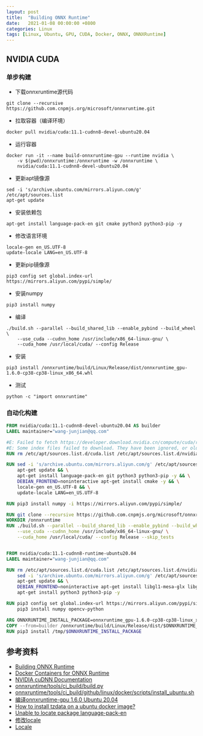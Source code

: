 ```yaml
---
layout: post
title:  "Building ONNX Runtime"
date:   2021-01-08 00:00:00 +0800
categories: Linux
tags: [Linux, Ubuntu, GPU, CUDA, Docker, ONNX, ONNXRuntime]
---
```


## NVIDIA CUDA
### 单步构建
* 下载onnxruntime源代码
```shell
git clone --recursive https://github.com.cnpmjs.org/microsoft/onnxruntime.git
```

* 拉取容器（编译环境）
```shell
docker pull nvidia/cuda:11.1-cudnn8-devel-ubuntu20.04
```

* 运行容器
```shell
docker run -it --name build-onnxruntime-gpu --runtime nvidia \
    -v $(pwd)/onnxruntime:/onnxruntime -w /onnxruntime \
    nvidia/cuda:11.1-cudnn8-devel-ubuntu20.04
```

* 更新apt镜像源
```shell
sed -i 's/archive.ubuntu.com/mirrors.aliyun.com/g' /etc/apt/sources.list
apt-get update
```

* 安装依赖包
```shell
apt-get install language-pack-en git cmake python3 python3-pip -y
```

* 修改语言环境
```shell
locale-gen en_US.UTF-8
update-locale LANG=en_US.UTF-8
```

* 更新pip镜像源
```shell
pip3 config set global.index-url https://mirrors.aliyun.com/pypi/simple/
```

* 安装numpy
```shell
pip3 install numpy
```

* 编译
```shell
./build.sh --parallel --build_shared_lib --enable_pybind --build_wheel \
    --use_cuda --cudnn_home /usr/include/x86_64-linux-gnu/ \
    --cuda_home /usr/local/cuda/ --config Release
```

* 安装
```shell
pip3 install /onnxruntime/build/Linux/Release/dist/onnxruntime_gpu-1.6.0-cp38-cp38-linux_x86_64.whl
```

* 测试
```shell
python -c "import onnxruntime"
```

### 自动化构建
```dockerfile
FROM nvidia/cuda:11.1-cudnn8-devel-ubuntu20.04 AS builder
LABEL maintainer="wang-junjian@qq.com"

#E: Failed to fetch https://developer.download.nvidia.cn/compute/cuda/repos/ubuntu2004/x86_64/by-hash/SHA256/f10fc2a7a0d072ddcf141af2ef28f1e97ab4b3a5c3b9bbe34ed845d174fb4979  404  Not Found [IP: 61.155.167.2 443]
#E: Some index files failed to download. They have been ignored, or old ones used instead.
RUN rm /etc/apt/sources.list.d/cuda.list /etc/apt/sources.list.d/nvidia-ml.list

RUN sed -i 's/archive.ubuntu.com/mirrors.aliyun.com/g' /etc/apt/sources.list && \
    apt-get update && \
    apt-get install language-pack-en git python3 python3-pip -y && \
    DEBIAN_FRONTEND=noninteractive apt-get install cmake -y && \
    locale-gen en_US.UTF-8 && \
    update-locale LANG=en_US.UTF-8

RUN pip3 install numpy -i https://mirrors.aliyun.com/pypi/simple/

RUN git clone --recursive https://github.com.cnpmjs.org/microsoft/onnxruntime.git
WORKDIR /onnxruntime
RUN ./build.sh --parallel --build_shared_lib --enable_pybind --build_wheel \
    --use_cuda --cudnn_home /usr/include/x86_64-linux-gnu/ \
    --cuda_home /usr/local/cuda/ --config Release --skip_tests


FROM nvidia/cuda:11.1-cudnn8-runtime-ubuntu20.04
LABEL maintainer="wang-junjian@qq.com"

RUN rm /etc/apt/sources.list.d/cuda.list /etc/apt/sources.list.d/nvidia-ml.list && \
    sed -i 's/archive.ubuntu.com/mirrors.aliyun.com/g' /etc/apt/sources.list && \
    apt-get update && \
    DEBIAN_FRONTEND=noninteractive apt-get install libgl1-mesa-glx libglib2.0-dev -y && \
    apt-get install python3 python3-pip -y

RUN pip3 config set global.index-url https://mirrors.aliyun.com/pypi/simple/ && \
    pip3 install numpy opencv-python

ARG ONNXRUNTIME_INSTALL_PACKAGE=onnxruntime_gpu-1.6.0-cp38-cp38-linux_x86_64.whl
COPY --from=builder /onnxruntime/build/Linux/Release/dist/$ONNXRUNTIME_INSTALL_PACKAGE /tmp
RUN pip3 install /tmp/$ONNXRUNTIME_INSTALL_PACKAGE
```

## 参考资料
* [Building ONNX Runtime](https://github.com/microsoft/onnxruntime/blob/master/BUILD.md)
* [Docker Containers for ONNX Runtime](https://github.com/microsoft/onnxruntime/blob/master/dockerfiles/README.md)
* [NVIDIA cuDNN Documentation](https://docs.nvidia.com/deeplearning/cudnn/install-guide/index.html)
* [onnxruntime/tools/ci_build/build.py](https://github.com/microsoft/onnxruntime/blob/master/tools/ci_build/build.py)
* [onnxruntime/tools/ci_build/github/linux/docker/scripts/install_ubuntu.sh](https://github.com/microsoft/onnxruntime/blob/master/tools/ci_build/github/linux/docker/scripts/install_ubuntu.sh)
* [编译onnxruntime-gpu 1.6.0 Ubuntu 20.04](https://note.youdao.com/ynoteshare1/index.html?id=f45ac3a74af18806c8672cc83d55f787&type=note)
* [How to install tzdata on a ubuntu docker image?](https://serverfault.com/questions/949991/how-to-install-tzdata-on-a-ubuntu-docker-image)
* [Unable to locate package language-pack-en](https://stackoverflow.com/questions/43708896/unable-to-locate-package-language-pack-en)
* [修改locale](https://wiki.ubuntu.org.cn/修改locale)
* [Locale](https://samwhelp.github.io/note-ubuntu-18.04/read/howto/install/locale/)

